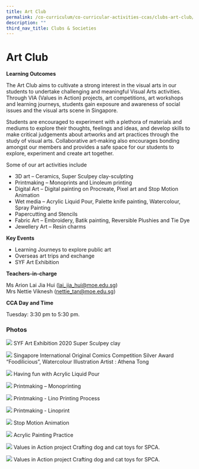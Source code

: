 ```yaml
---
title: Art Club
permalink: /co-curriculum/co-curricular-activities-ccas/clubs-art-club/
description: ""
third_nav_title: Clubs & Societies
---
```

# **Art Club**

**Learning Outcomes**

The Art Club aims to cultivate a strong interest in the visual arts in our students to undertake challenging and meaningful Visual Arts activities. Through VIA (Values in Action) projects, art competitions, art workshops and learning journeys, students gain exposure and awareness of social issues and the visual arts scene in Singapore. 

Students are encouraged to experiment with a plethora of materials and mediums to explore their thoughts, feelings and ideas, and develop skills to make critical judgements about artworks and art practices through the study of visual arts. Collaborative art-making also encourages bonding amongst our members and provides a safe space for our students to explore, experiment and create art together. 

Some of our art activities include

*   3D art – Ceramics, Super Sculpey clay-sculpting
*   Printmaking – Monoprints and Linoleum printing
*   Digital Art – Digital painting on Procreate, Pixel art and Stop Motion Animation
*   Wet media – Acrylic Liquid Pour, Palette knife painting, Watercolour, Spray Painting
*   Papercutting and Stencils
*   Fabric Art – Embroidery, Batik painting, Reversible Plushies and Tie Dye
*   Jewellery Art – Resin charms

**Key Events**

*   Learning Journeys to explore public art
*   Overseas art trips and exchange
*   SYF Art Exhibition  
    

**Teachers-in-charge**

Ms Arion Lai Jia Hui ([lai\_jia\_hui@moe.edu.sg](mailto:lai_jia_hui@moe.edu.sg))  
Mrs Nettie Viknesh ([nettie\_tan@moe.edu.sg](mailto:nettie_tan@moe.edu.sg))

**CCA Day and Time**

Tuesday: 3:30 pm to 5:30 pm.

### Photos

![](/images/Photo-1-SYF-Art-exhibition-2020-sculpey-clay-scaled.jpg)
SYF Art Exhibition 2020 Super Sculpey clay

![](/images/Photo-2-SGIOCC-Silver-Award-Athena-Tong-scaled.jpeg)
Singapore International Original Comics Competition Silver Award “Foodilicious”, Watercolour Illustration Artist : Athena Tong

![](/images/Photo-3-Acrylic-Liquid-Pour-scaled.jpeg)
Having fun with Acrylic Liquid Pour

![](/images/Photo-4-Printmaking-Monoprint-scaled.jpg)
Printmaking – Monoprinting

![](/images/Photo-5-Printmaking-Lino-Printing-Process-scaled.jpg)
Printmaking - Lino Printing Process

![](/images/Photo-6-Printmaking-Linoprint-scaled.jpg)
Printmaking - Linoprint

![](/images/Photo-7-Stop-Motion-Animation-art-club.jpg)
Stop Motion Animation

![](/images/Photo-8-Acrylic-Painting-Practice.jpg)
Acrylic Painting Practice

![](/images/Photo-9-VIA-with-SPCA-scaled.jpg)
Values in Action project Crafting dog and cat toys for SPCA.

![](/images/Photo-10-Pixel-Art-GIFs-using-phone-apps.gif)
Values in Action project Crafting dog and cat toys for SPCA.